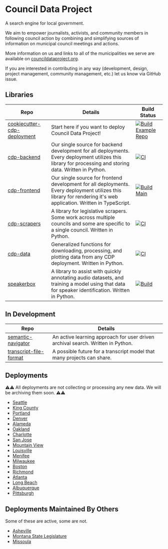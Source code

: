 # Council Data Project

A search engine for local government.

We aim to empower journalists, activists, and community members in
following council action by combining and simplifying sources of
information on municipal council meetings and actions.

More information on us and links to all of the municipalities we serve
are available on [councildataproject.org](https://councildataproject.org).

If you are interested in contributing in any way (development, design, project management, community management, etc.) let us know via GitHub issue.

## Libraries

| Repo    | Details | Build Status                                                                                                                                                                                                       |
| ----------- |--------------------- | ------------------------------------------------------------------------------------------------------------------------------------------------------------------------------------------------------------------------- |
| [cookiecutter-cdp-deployment](https://github.com/CouncilDataProject/cookiecutter-cdp-deployment)     | Start here if you want to deploy Council Data Project! | [![Build Example Repo](https://github.com/CouncilDataProject/cookiecutter-cdp-deployment/actions/workflows/build.yml/badge.svg)](https://github.com/CouncilDataProject/cookiecutter-cdp-deployment/actions/workflows/build.yml)         |
| [cdp-backend](https://github.com/CouncilDataProject/cdp-backend)     | Our single source for backend development for all deployments. Every deployment utilizes this library for processing and storing data. Written in Python. | [![CI](https://github.com/CouncilDataProject/cdp-backend/actions/workflows/ci.yml/badge.svg)](https://github.com/CouncilDataProject/cdp-backend/actions/workflows/ci.yml)         |
| [cdp-frontend](https://github.com/CouncilDataProject/cdp-frontend)     | Our single source for frontend development for all deployments. Every deployment utilizes this library for rendering it's web application. Written in TypeScript.| [![Build Main](https://github.com/CouncilDataProject/cdp-frontend/actions/workflows/build-main.yml/badge.svg)](https://github.com/CouncilDataProject/cdp-frontend/actions/workflows/build-main.yml)         |
| [cdp-scrapers](https://github.com/CouncilDataProject/cdp-scrapers)     | A library for legislative scrapers. Some work across multiple councils and some are specific to a single council. Written in Python. | [![CI](https://github.com/CouncilDataProject/cdp-scrapers/actions/workflows/ci.yml/badge.svg)](https://github.com/CouncilDataProject/cdp-scrapers/actions/workflows/ci.yml)         |
| [cdp-data](https://github.com/CouncilDataProject/cdp-data)     | Generalized functions for downloading, processing, and plotting data from any CDP deployment. Written in Python. | [![CI](https://github.com/CouncilDataProject/cdp-data/actions/workflows/ci.yml/badge.svg)](https://github.com/CouncilDataProject/cdp-data/actions/workflows/ci.yml)         |
| [speakerbox](https://github.com/CouncilDataProject/speakerbox)     | A library to assist with quickly annotating audio datasets, and training a model using that data for speaker identification. Written in Python. | [![Build](https://github.com/CouncilDataProject/speakerbox/actions/workflows/ci.yml/badge.svg)](https://github.com/CouncilDataProject/speakerbox/actions/workflows/ci.yml)         |

## In Development

| Repo    | Details |
|-------- |-------- |
| [semantic-navigator](https://github.com/CouncilDataProject/semantic-navigator) | An active learning approach for user driven archival search. Written in Python. |
| [transcript-file-format](https://github.com/CouncilDataProject/transcript-file-format) | A possible future for a transcript model that many projects can share. |


## Deployments

⚠️⚠️ All deployments are not collecting or processing any new data. We will be archiving them soon. ⚠️⚠️

* [Seattle](https://github.com/CouncilDataProject/seattle)
* [King County](https://github.com/CouncilDataProject/king-county)
* [Portland](https://github.com/CouncilDataProject/portland)
* [Denver](https://github.com/CouncilDataProject/denver)
* [Alameda](https://github.com/CouncilDataProject/alameda)
* [Oakland](https://github.com/CouncilDataProject/oakland)
* [Charlotte](https://github.com/CouncilDataProject/charlotte)
* [San Jose](https://github.com/CouncilDataProject/san-jose)
* [Mountain View](https://github.com/CouncilDataProject/mountain-view)
* [Louisville](https://github.com/CouncilDataProject/louisville)
* [Menifee](https://github.com/CouncilDataProject/city-of-menifee)
* [Milwaukee](https://github.com/CouncilDataProject/milwaukee)
* [Boston](https://github.com/CouncilDataProject/boston)
* [Richmond](https://github.com/CouncilDataProject/richmond)
* [Atlanta](https://github.com/CouncilDataProject/atlanta)
* [Long Beach](https://github.com/CouncilDataProject/long-beach)
* [Albuquerque](https://github.com/CouncilDataProject/albuquerque)
* [Pittsburgh](https://github.com/CouncilDataProject/pittsburgh-pa)

## Deployments Maintained By Others

Some of these are active, some are not.

* [Asheville](https://github.com/sunshine-request/cdp-asheville)
* [Montana State Legislature](https://github.com/OpenMontana/montana-legislature-council-data-project)
* [Missoula](https://github.com/OpenMontana/missoula-council-data-project)
